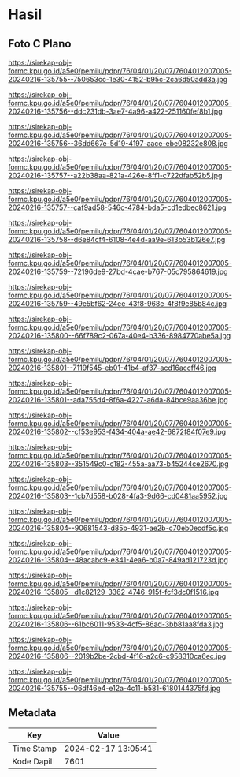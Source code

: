# Hasil

## Foto C Plano

https://sirekap-obj-formc.kpu.go.id/a5e0/pemilu/pdpr/76/04/01/20/07/7604012007005-20240216-135755--750653cc-1e30-4152-b95c-2ca6d50add3a.jpg

https://sirekap-obj-formc.kpu.go.id/a5e0/pemilu/pdpr/76/04/01/20/07/7604012007005-20240216-135756--ddc231db-3ae7-4a96-a422-251160fef8b1.jpg

https://sirekap-obj-formc.kpu.go.id/a5e0/pemilu/pdpr/76/04/01/20/07/7604012007005-20240216-135756--36dd667e-5d19-4197-aace-ebe08232e808.jpg

https://sirekap-obj-formc.kpu.go.id/a5e0/pemilu/pdpr/76/04/01/20/07/7604012007005-20240216-135757--a22b38aa-821a-426e-8ff1-c722dfab52b5.jpg

https://sirekap-obj-formc.kpu.go.id/a5e0/pemilu/pdpr/76/04/01/20/07/7604012007005-20240216-135757--caf9ad58-546c-4784-bda5-cd1edbec8621.jpg

https://sirekap-obj-formc.kpu.go.id/a5e0/pemilu/pdpr/76/04/01/20/07/7604012007005-20240216-135758--d6e84cf4-6108-4e4d-aa9e-613b53b126e7.jpg

https://sirekap-obj-formc.kpu.go.id/a5e0/pemilu/pdpr/76/04/01/20/07/7604012007005-20240216-135759--72196de9-27bd-4cae-b767-05c795864619.jpg

https://sirekap-obj-formc.kpu.go.id/a5e0/pemilu/pdpr/76/04/01/20/07/7604012007005-20240216-135759--49e5bf62-24ee-43f8-968e-4f8f9e85b84c.jpg

https://sirekap-obj-formc.kpu.go.id/a5e0/pemilu/pdpr/76/04/01/20/07/7604012007005-20240216-135800--66f789c2-067a-40e4-b336-8984770abe5a.jpg

https://sirekap-obj-formc.kpu.go.id/a5e0/pemilu/pdpr/76/04/01/20/07/7604012007005-20240216-135801--7119f545-eb01-41b4-af37-acd16accff46.jpg

https://sirekap-obj-formc.kpu.go.id/a5e0/pemilu/pdpr/76/04/01/20/07/7604012007005-20240216-135801--ada755d4-8f6a-4227-a6da-84bce9aa36be.jpg

https://sirekap-obj-formc.kpu.go.id/a5e0/pemilu/pdpr/76/04/01/20/07/7604012007005-20240216-135802--cf53e953-f434-404a-ae42-6872f84f07e9.jpg

https://sirekap-obj-formc.kpu.go.id/a5e0/pemilu/pdpr/76/04/01/20/07/7604012007005-20240216-135803--351549c0-c182-455a-aa73-b45244ce2670.jpg

https://sirekap-obj-formc.kpu.go.id/a5e0/pemilu/pdpr/76/04/01/20/07/7604012007005-20240216-135803--1cb7d558-b028-4fa3-9d66-cd0481aa5952.jpg

https://sirekap-obj-formc.kpu.go.id/a5e0/pemilu/pdpr/76/04/01/20/07/7604012007005-20240216-135804--90681543-d85b-4931-ae2b-c70eb0ecdf5c.jpg

https://sirekap-obj-formc.kpu.go.id/a5e0/pemilu/pdpr/76/04/01/20/07/7604012007005-20240216-135804--48acabc9-e341-4ea6-b0a7-849ad121723d.jpg

https://sirekap-obj-formc.kpu.go.id/a5e0/pemilu/pdpr/76/04/01/20/07/7604012007005-20240216-135805--d1c82129-3362-4746-915f-fcf3dc0f1516.jpg

https://sirekap-obj-formc.kpu.go.id/a5e0/pemilu/pdpr/76/04/01/20/07/7604012007005-20240216-135806--61bc6011-9533-4cf5-86ad-3bb81aa8fda3.jpg

https://sirekap-obj-formc.kpu.go.id/a5e0/pemilu/pdpr/76/04/01/20/07/7604012007005-20240216-135806--2019b2be-2cbd-4f16-a2c6-c958310ca6ec.jpg

https://sirekap-obj-formc.kpu.go.id/a5e0/pemilu/pdpr/76/04/01/20/07/7604012007005-20240216-135755--06df46e4-e12a-4c11-b581-6180144375fd.jpg


## Metadata

| Key        | Value               |
| ---------- | ------------------- |
| Time Stamp | 2024-02-17 13:05:41 |
| Kode Dapil | 7601                |



